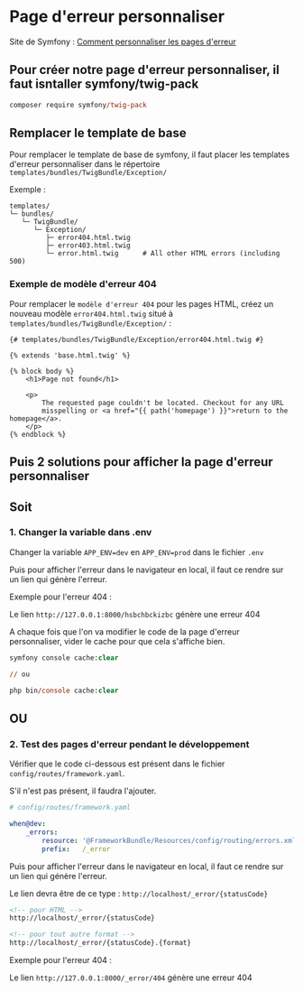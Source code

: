 # Page d'erreur personnaliser

Site de Symfony : [Comment personnaliser les pages d'erreur](https://symfony.com/doc/5.4/controller/error_pages.html)

## Pour créer notre page d'erreur personnaliser, il faut isntaller symfony/twig-pack

```ps
composer require symfony/twig-pack
```

## Remplacer le template de base

Pour remplacer le template de base de symfony, il faut placer les templates d'erreur personnaliser dans le répertoire `templates/bundles/TwigBundle/Exception/`

Exemple :

```
templates/
└─ bundles/
   └─ TwigBundle/
      └─ Exception/
         ├─ error404.html.twig
         ├─ error403.html.twig
         └─ error.html.twig      # All other HTML errors (including 500)
```

### Exemple de modèle d'erreur 404

Pour remplacer le `modèle d'erreur 404` pour les pages HTML, créez un nouveau modèle `error404.html.twig`  situé à `templates/bundles/TwigBundle/Exception/` :

```twig
{# templates/bundles/TwigBundle/Exception/error404.html.twig #}

{% extends 'base.html.twig' %}

{% block body %}
    <h1>Page not found</h1>

    <p>
        The requested page couldn't be located. Checkout for any URL
        misspelling or <a href="{{ path('homepage') }}">return to the homepage</a>.
    </p>
{% endblock %}
```
## Puis 2 solutions pour afficher la page d'erreur personnaliser

## Soit

### 1. Changer la variable dans .env

Changer la variable `APP_ENV=dev` en `APP_ENV=prod` dans le fichier `.env` 

Puis pour afficher l'erreur dans le navigateur en local, il faut ce rendre sur un lien qui génère l'erreur.

Exemple pour l'erreur 404 :

Le lien `http://127.0.0.1:8000/hsbchbckizbc` génère une erreur 404

A chaque fois que l'on va modifier le code de la page d'erreur personnaliser, vider le cache pour que cela s'affiche bien.

```ps
symfony console cache:clear

// ou

php bin/console cache:clear
```

## OU 

### 2. Test des pages d'erreur pendant le développement

Vérifier que le code ci-dessous est présent dans le fichier `config/routes/framework.yaml`.

S'il n'est pas présent, il faudra l'ajouter.

```yaml
# config/routes/framework.yaml

when@dev:
    _errors:
        resource: '@FrameworkBundle/Resources/config/routing/errors.xml'
        prefix:   /_error
```

Puis pour afficher l'erreur dans le navigateur en local, il faut ce rendre sur un lien qui génère l'erreur.

Le lien devra être de ce type : `http://localhost/_error/{statusCode}`

```html
<!-- pour HTML -->
http://localhost/_error/{statusCode} 

<!-- pour tout autre format -->
http://localhost/_error/{statusCode}.{format} 
```

Exemple pour l'erreur 404 :

Le lien `http://127.0.0.1:8000/_error/404` génère une erreur 404